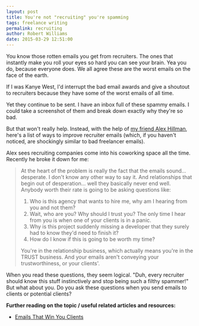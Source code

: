 ```yaml
---
layout: post
title: You're not "recruiting" you're spamming
tags: freelance writing
permalink: recruiting
author: Robert Williams
date: 2015-03-29 12:51:00
---
```

You know those rotten emails you get from recruiters. The ones that instantly make you roll your eyes so hard you can see your brain. Yea you do, because everyone does. We all agree these are the worst emails on the face of the earth. 

If I was Kanye West, I'd interrupt the bad email awards and give a shoutout to recruiters because they have some of the worst emails of all time. 

Yet they continue to be sent. I have an inbox full of these spammy emails. I could take a screenshot of them and break down exactly why they're so bad.

But that won't really help. Instead, with the help of [my friend Alex Hillman](http://dangerouslyawesome.com/), here's a list of ways to improve recruiter emails (which, if you haven't noticed, are shockingly similar to bad freelancer emails).

Alex sees recruiting companies come into his coworking space all the time. Recently he broke it down for me:

> At the heart of the problem is really the fact that the emails sound... desperate. I don't know any other way to say it. And relationships that begin out of desperation... well they basically never end well. Anybody worth their rate is going to be asking questions like:
>
>1. Who is this agency that wants to hire me, why am I hearing from you and not them?
>2. Wait, who are you? Why should I trust you? The only time I hear from you is when one of your clients is in a panic.
>3. Why is this project suddenly missing a developer that they surely had to know they'd need to finish it?
>4. How do I know if this is going to be worth my time?
>
> You're in the relationship business, which actually means you're in the TRUST business. And your emails aren't conveying your trustworthiness, or your clients'.

When you read these questions, they seem logical. "Duh, every recruiter should know this stuff instinctively and stop being such a filthy spammer!" But what about you. Do you ask these questions when you send emails to clients or potential clients?

**Further reading on the topic / useful related articles and resources:**

- [Emails That Win You Clients](http://emailsthatwin.com)